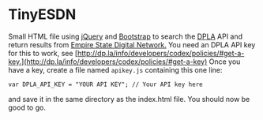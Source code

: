 TinyESDN
========

Small HTML file using [jQuery](http://www.jquery.com) and [Bootstrap](http://www.getbootstrap.com) to search the [DPLA](http://dp.la) API and
return results from [Empire State Digital Network.](http://empirestate.digital) You need an DPLA API
key for this to work, see
[http://dp.la/info/developers/codex/policies/#get-a-key.](http://dp.la/info/developers/codex/policies/#get-a-key)
Once you have a key, create a file named `apikey.js` containing this one line:

	var DPLA_API_KEY = "YOUR API KEY"; // Your API key here

and save it in the same directory as the index.html file. You should now be good to go.
